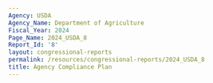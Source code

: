 ```yaml
---
Agency: USDA
Agency_Name: Department of Agriculture
Fiscal_Year: 2024
Page_Name: 2024_USDA_8
Report_Id: '8'
layout: congressional-reports
permalink: /resources/congressional-reports/2024_USDA_8
title: Agency Compliance Plan
---
```

